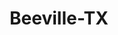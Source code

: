 ---
title: Beeville-TX
slug: beeville-tx
f_state:
- cms/state/texas.md
f_locations:
- cms/payday-loan/b-w-finance-co-5070.md
- cms/payday-loan/business-express-5589.md
- cms/payday-loan/cash-go-6154.md
- cms/payday-loan/cash-go-6170.md
- cms/payday-loan/cash-advantedge-6632.md
- cms/payday-loan/cash-n-go-8005.md
updated-on: '2024-05-30T13:41:28.615Z'
created-on: '2024-05-30T13:41:28.615Z'
published-on: '2024-05-30T13:54:32.469Z'
f_city: Beeville
layout: '[city].html'
tags: city
---